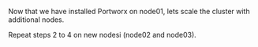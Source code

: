 Now that we have installed Portworx on node01, lets scale the cluster with additional nodes.

Repeat steps 2 to 4 on new nodesi (node02 and node03).
